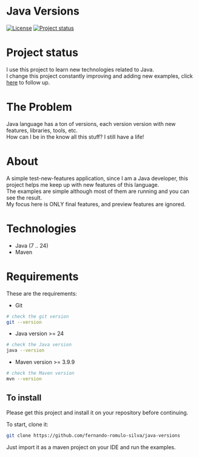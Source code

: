 # Java Versions

[![License](https://img.shields.io/badge/License-Apache%202.0-blue.svg)](https://opensource.org/licenses/Apache-2.0)
[![Project status](https://img.shields.io/badge/Project%20status-Maintenance-orange.svg)](https://img.shields.io/badge/Project%20status-Maintenance-orange.svg)

# Project status

I use this project to learn new technologies related to Java.<br />
I change this project constantly improving and adding new examples, click [here](docs/STATUS.md) to follow up.

# The Problem

Java language has a ton of versions, each version version with new features, libraries, tools, etc. <br />
How can I be in the know all this stuff? I still have a life!

# About

A simple test-new-features application, since I am a Java developer, this project helps me keep up with new features of this language.<br />
The examples are simple although most of them are running and you can see the result. <br />
My focus here is ONLY final features, and preview features are ignored.

# Technologies

- Java (7 .. 24)
- Maven

# Requirements

These are the requirements:

- Git

```bash
# check the git version
git --version
```

- Java version >= 24

```bash
# check the Java version
java --version
```

- Maven version >= 3.9.9

```bash
# check the Maven version
mvn --version
```

## To install

Please get this project and install it on your repository before continuing.

To start, clone it:

```bash
git clone https://github.com/fernando-romulo-silva/java-versions
```

Just import it as a maven project on your IDE and run the examples.
